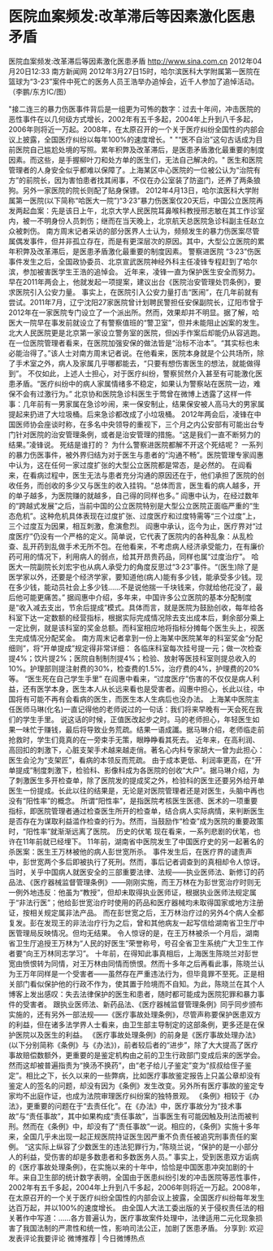 # 医院血案频发:改革滞后等因素激化医患矛盾

医院血案频发:改革滞后等因素激化医患矛盾
http://www.sina.com.cn  2012年04月20日12:33  南方新闻网
2012年3月27日15时，哈尔滨医科大学附属第一医院在篮球为“3-23”案件中死亡的医务人员王浩举办追悼会，近千人参加了追悼活动。 （李鹏/东方IC/图）

"接二连三的暴力伤医事件背后是一组更为可怖的数字：过去十年间，冲击医院的恶性事件在以几何级方式增长，2002年有五千多起，2004年上升到八千多起，2006年则将近一万起。2008年，在太原召开的一个关于医疗纠纷全国性的内部会议上披露，全国医疗纠纷以每年100%的速度增长。"
"“医不自治”这句古话成为目前医院自己尴尬处境的写照。累年积弊及改革滞后，是医患矛盾激化最重要的制度因素。而这些，是手握柳叶刀和处方单的医生们，无法自己解决的。"
医生和医院管理者的人身安全似乎都难以保障了。上海某区中心医院的一位被公认为“治院有方”的前院长，因为害怕患者找其闹事，不仅在办公室装了防盗门，还养了两条狼狗。另外一家医院的院长则配了贴身保镖。
2012年4月13日，哈尔滨医科大学附属第一医院(以下简称“哈医大一院”)“3·23”暴力伤医案仅20天后，中国公立医院再发两起血案：先是该日上午，北京大学人民医院耳鼻喉科教授邢志敏在其工作诊室内，被一不明身份人员刺伤；继而在当天晚上，北京航天总医院急诊科副主任赵立众被刺伤。
南方周末记者采访的部分医界人士认为，频频发生的暴力伤医案尽管属偶发事件，但并非孤立存在，而是有更深层次的原因。其中，大型公立医院的累年积弊及改革滞后，是医患矛盾激化最重要的制度因素。
警察进医院
“3·23”伤医事件发生之后，全国政协委员、北京宣武医院神经外科主任凌锋专程赶到了哈尔滨，参加被害医学生王浩的追悼会。
近年来，凌锋一直为保护医生安全而努力。早在2011年两会上，他就发起一项提案，建议出台《医院治安管理处罚条例》，要求医院引入公安力量。
事实上，在医院引入公安力量打击“医闹”，在几年前就有尝试。2011年7月，辽宁沈阳27家医院曾计划聘民警担任安保副院长，辽阳市曾于2012年在一家医院专门设立了一个派出所。然而，效果却并不明显。据了解，哈医大一院早在事发前就设立了有警察值班的“警卫室”，但并未能阻止凶案的发生。北大人民医院更是北京第一家设立警务室的医院，但凶手作案后却能仍从容逃跑。
在一位医院管理者看来，在医院加强安保的做法皆是“治标不治本”。“其实标也未必能治得了。”该人士对南方周末记者说。在他看来，医院本身就是个公共场所，除了手术室之外，病人及家属几乎哪都能去，“只要有想伤害医生的想法，就能做得到”。
不仅如此，上述人士担心，对于医疗纠纷，警察贸然介入甚至有可能激化医患矛盾。“医疗纠纷中的病人家属情绪多不稳定，如果认为警察站在医院一边，难保不会有过激行为。”
北京协和医院急诊科医生于莺曾在微博上透露了这样一件事：几年前有一男家属在急诊吵闹，来一保安制止，结果保安被人高马大的男家属提起来扔进了大垃圾桶。后来急诊都改成了小垃圾桶。
2012年两会后，凌锋在中国医师协会座谈时称，在多名中央领导的重视下，三个月之内公安部有可能出台专门针对医院的治安管理条例，或者是治安管理的措施。“这是我们一直不断努力的结果。”凌锋说。
死结是谁打的？
为什么警察进医院都解不开这个死结呢？
一系列的暴力伤医事件，被外界归结为对于医生与患者的“沟通不畅”。医院管理专家阎惠中认为，这在任何一家过度扩张的大型公立医院都是常态，是必然的。
在阎看来，在看病过程中，医生无法与患者充分沟通的原因还在于，他们承担了医院的创收任务，而创收的多少又与医生的收入挂钩。“总体而言，医生看的病人越多，开的单子越多，为医院赚的就越多，自己得的同样也多。”
阎惠中认为，在经过数年的“跨越式发展”之后，当前中国的公立医院特别是大型公立医院正面临严重的“生态危机”。这种危机具体表现在过度扩张、过度医疗和过度特需等“三个过度”上，三个过度互为因果，相互刺激，愈演愈烈。
阎惠中承认，迄今为止，医疗界对“过度医疗”仍没有一个严格的定义。简单说，它代表了医院内的各种乱象：从乱检查、乱开药到乱做手术无所不包。在他看来，不考虑病人经济承受能力，在有廉价药可用的情况下，利用病人的弱点，给其开昂贵药品，同样也属“过度治疗”。
哈医大一院副院长刘宏宇也从病人承受力的角度反思过“3·23”事件。“(医生)除了是医学家以外，还要是个经济学家，要知道他(病人)能有多少钱，能承受多少钱。现在多少钱，能动员社会上多少钱……不是说他揣一千块钱来，你就给他花没了，最后他可能更痛苦。”
据阎惠中介绍，多年来，中国许多公立医院的基本分配制度是“收入减去支出，节余后提成”模式。具体而言，就是医院为鼓励创收，每年给各科室下达一定数额的经营指标，根据实际完成情况除去支出成本后，剩余部分乘上一定比例，就是该科室的奖金总额。而科室相应地将指标分摊每个医生头上，视医生完成情况分配奖金。
南方周末记者拿到一份上海某中医院某年的科室奖金“分配细则”，将“开单提成”规定得非常详细：
各临床科室每次挂号提一元；做一次检查提4%；饮片提2%；医院自制制剂提4%；检验、放射等医技科室则提总收入的10%。护理部则提注射费的30%，检查费的1.5%，治疗费的4%，护理费的20%等。
“医生死在自己学生手里”
在阎惠中看来，“过度医疗”伤害的不仅仅是病人利益，还有医学本身，医生本人从长远来看也是受害者。阎惠中担心，长此以往，中国将有可能不再有会看病的医生，而医生本人生病后也没办法。
上海某中医院主任医师马琳(化名)一直记得他的老师说过的一句话：我们将来早晚有一天会死在我们的学生手里。
说这话的时候，正值医改起步之时。马的老师担心，年轻医生如果一味忙于赚钱，最后将导致业务荒疏。结果一语成讖。据马琳介绍，老师临走前抢救时，学生们竟真的在一旁束手无策，眼睁睁看其死去。
近年来，在高利润、高回扣的刺激下，心脏支架手术越来越走俏。著名心内科专家胡大一曾为此担心：医生会沦为“支架匠”，看病的本领反而荒疏。
由于成本更低、利润率更高，在“开单提成”制度刺激下，检验科、影像科成为各医院的创收“大户”。据马琳介绍，为了刺激医生多开检查单，除了医院发的提成奖之外，检验科的医生还要另外给开单医生一份提成。长此以往的结果是，无论是对医院管理者还是对医生，头脑中再也没有“阳性率”的概念。
所谓“阳性率”，是指医院考核医生医德、医术的一项重要指标，即医院管理者通过检查医生所开的检查单，结合病人实际病情，来判断医生是否存在为谋取利益滥作检查的行为。然而，当鼓励作“检查”成为医院的重要政策时，“阳性率”就渐渐远离了医院。
历史的伏笔
现在看来，一系列悲剧的伏笔，也许在11年前就已经埋下。
11年前，湖南省中医院发生了中国医疗史的另一起著名的杀医案：医生王万林被他的病人彭世宽所杀。
事件发生后，在医疗界的谴责声中，彭世宽两个多后即被执行了死刑。然而，事后记者调查到的真相却令人惊讶。
当时，关乎中国病人就医安全的三部重要法律、法规——执业医师法、新修订的药品法、《医疗器械监督管理条例》——刚刚实施，而王万林在为彭世宽治疗时则无一例外地违反：他虽为“教授”，但却未取得执业医师证，根据执业医师法规定属于“非法行医”；他给彭世宽治疗时使用的药品和医疗器械均未取得国家或地方注册证，按相关规定属非法产品。
而在彭世宽之后，王万林治疗过的另外4个病人全都复发。彭在发现王的非法治疗行为之后，曾和其他病友一起写信给湖南省卫生厅中医管理局反映情况。但均无结果。
令人惊讶的是，在王万林被杀一个月后，湖南省卫生厅追授王万林为“人民的好医生”荣誉称号，号召全省卫生系统广大卫生工作者要“向王万林同志学习”。
十年前，在得知此事真相后，上海医生陈晓兰对彭世宽由愤恨转为同情，对王万林由同情而愤恨。然而十多年之后再看此事，陈晓兰认为王万年同样是一个受害者——虽然存在严重违法行为，但毕竟罪不至死。正是相关部门看似保护他的行政不作为，使其置于险境而不自知。为此，陈晓兰在其个人博客上发出感叹：失去法律保护的医生和患者，随时都可能成为医院犯罪和暴力事件的受害者。
跟执业医师法、新药品法、《医疗器械监督管理条例》同乎同步颁布实施的，还有另外一部法规——《医疗事故处理条例》，尽管声称要保护医患双方的利益，但在诸多法学界人士看来，由卫生部主导制定的这部条例，更多还是在保护医院以及医生的利益。
《医疗事故处理条例》的前身是《医疗事故处理办法》(以下分别简称《条例》与《办法》)，前者较后者的“进步”，除了大大提高了医疗事故赔偿数额外，更重要的是鉴定机构由之前的卫生行政部门变成后来的医学会。然而这却被普遍指责为“换汤不换药”，由“老子给儿子鉴定”变为“叔叔给侄子鉴定”。相比之下，长久以来的一些弊病，比如医疗事故鉴定报告上只盖公章却没有鉴定人的签名的问题，却没有因为《条例》发生改变。另外所有医疗事故的鉴定专家均不出庭作证，也成为法院审理医疗纠纷案的独特景观。
《条例》相较于《办法》，更重要的问题在于“去责任化”。在《办法》中，医疗事故分为“技术事故”与“责任事故”，其中如果构成“责任事故”，当事医生有可能因触及刑法而被判刑。然而在《条例》中，却没有了“责任事故”一说。相应的，《条例》实施十多年来，全国几乎未出现一起正规医院持证医生因严重不负责任被追究刑事责任的案例。
“这实际上纵容了少数医生的违法犯罪行为，”陈晓兰说，“保护的是一小部分人的利益，受伤害的却是多数患者和多数医务人员。”
事实上，受到医患双方诟病的《医疗事故处理条例》，在实施以来的十年中，恰恰是中国医患冲突加剧的十年。来自卫生部的统计数字表明，全国由于医患纠纷引发的冲击医院等恶性事件，2002年有五千多起，2004年上升到八千多起，2006年则将近一万起。2008年，在太原召开的一个关于医疗纠纷全国性的内部会议上披露，全国医疗纠纷每年发生达百万起，并以100%的速度增长。
由全国人大法工委出版的关于侵权责任法的相关著作中写道：……各方普遍认为，医疗事故案件处理中，法律适用二元化现象损害了我国法制的严肃性和统一性，影响司法公正，加剧了医患矛盾。
分享到: 欢迎发表评论我要评论
微博推荐 | 今日微博热点

